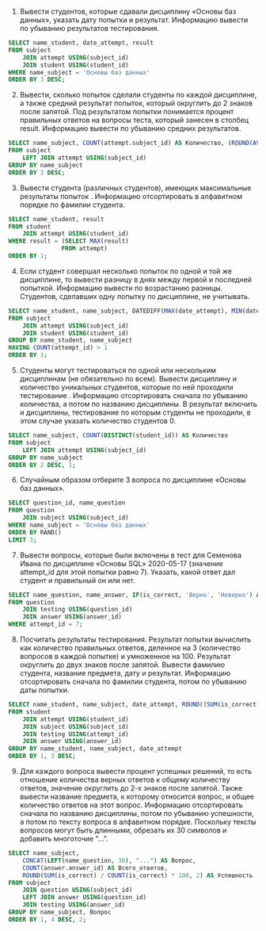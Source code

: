 1. Вывести студентов, которые сдавали дисциплину «Основы баз данных», указать дату попытки и результат. Информацию вывести по убыванию результатов тестирования.
```sql
SELECT name_student, date_attempt, result
FROM subject
    JOIN attempt USING(subject_id)
    JOIN student USING(student_id)
WHERE name_subject = 'Основы баз данных'
ORDER BY 3 DESC;
```
2. Вывести, сколько попыток сделали студенты по каждой дисциплине, а также средний результат попыток, который округлить до 2 знаков после запятой. Под результатом попытки понимается процент правильных ответов на вопросы теста, который занесен в столбец result. Информацию вывести по убыванию средних результатов.
```sql
SELECT name_subject, COUNT(attempt.subject_id) AS Количество, (ROUND(AVG(result), 2)) AS Среднее
FROM subject 
    LEFT JOIN attempt USING(subject_id)
GROUP BY name_subject
ORDER BY 3 DESC;
```
3. Вывести студента (различных студентов), имеющих максимальные результаты попыток . Информацию отсортировать в алфавитном порядке по фамилии студента.
```sql
SELECT name_student, result
FROM student
    JOIN attempt USING(student_id)
WHERE result = (SELECT MAX(result)
               FROM attempt)
ORDER BY 1;
```
4. Если студент совершал несколько попыток по одной и той же дисциплине, то вывести разницу в днях между первой и последней попыткой. Информацию вывести по возрастанию разницы. Студентов, сделавших одну попытку по дисциплине, не учитывать. 
```sql
SELECT name_student, name_subject, DATEDIFF(MAX(date_attempt), MIN(date_attempt)) AS Интервал
FROM subject
    JOIN attempt USING(subject_id)
    JOIN student USING(student_id)
GROUP BY name_student, name_subject
HAVING COUNT(attempt_id) > 1
ORDER BY 3;
```
5. Студенты могут тестироваться по одной или нескольким дисциплинам (не обязательно по всем). Вывести дисциплину и количество уникальных студентов, которые по ней проходили тестирование . Информацию отсортировать сначала по убыванию количества, а потом по названию дисциплины. В результат включить и дисциплины, тестирование по которым студенты не проходили, в этом случае указать количество студентов 0.
```sql
SELECT name_subject, COUNT(DISTINCT(student_id)) AS Количество
FROM subject
    LEFT JOIN attempt USING(subject_id)
GROUP BY name_subject
ORDER BY 2 DESC, 1;
```
6. Случайным образом отберите 3 вопроса по дисциплине «Основы баз данных».
```sql
SELECT question_id, name_question
FROM question
    JOIN subject USING(subject_id)
WHERE name_subject = 'Основы баз данных'
ORDER BY RAND()
LIMIT 3;
```
7. Вывести вопросы, которые были включены в тест для Семенова Ивана по дисциплине «Основы SQL» 2020-05-17  (значение attempt_id для этой попытки равно 7). Указать, какой ответ дал студент и правильный он или нет. 
```sql
SELECT name_question, name_answer, IF(is_correct, 'Верно', 'Неверно') AS Результат
FROM question
    JOIN testing USING(question_id)
    JOIN answer USING(answer_id)
WHERE attempt_id = 7;
```
8. Посчитать результаты тестирования. Результат попытки вычислить как количество правильных ответов, деленное на 3 (количество вопросов в каждой попытке) и умноженное на 100. Результат округлить до двух знаков после запятой. Вывести фамилию студента, название предмета, дату и результат. Информацию отсортировать сначала по фамилии студента, потом по убыванию даты попытки.
```sql
SELECT name_student, name_subject, date_attempt, ROUND((SUM(is_correct) / 3 * 100), 2) AS Результат
FROM student
    JOIN attempt USING(student_id)
    JOIN subject USING(subject_id)
    JOIN testing USING(attempt_id)
    JOIN answer USING(answer_id)
GROUP BY name_student, name_subject, date_attempt
ORDER BY 1, 3 DESC;
```
9. Для каждого вопроса вывести процент успешных решений, то есть отношение количества верных ответов к общему количеству ответов, значение округлить до 2-х знаков после запятой. Также вывести название предмета, к которому относится вопрос, и общее количество ответов на этот вопрос. Информацию отсортировать сначала по названию дисциплины, потом по убыванию успешности, а потом по тексту вопроса в алфавитном порядке.
Поскольку тексты вопросов могут быть длинными, обрезать их 30 символов и добавить многоточие "...".
```sql
SELECT name_subject, 
    CONCAT(LEFT(name_question, 30), "...") AS Вопрос, 
    COUNT(answer.answer_id) AS Всего_ответов, 
    ROUND(SUM(is_correct) / COUNT(is_correct) * 100, 2) AS Успешность
FROM subject
    JOIN question USING(subject_id)
    LEFT JOIN answer USING(question_id)
    JOIN testing USING(answer_id)
GROUP BY name_subject, Вопрос
ORDER BY 1, 4 DESC, 2;
```
